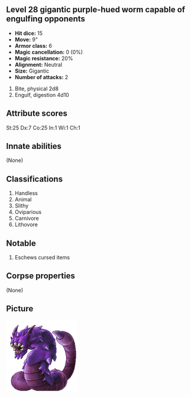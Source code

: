 ## Level 28 gigantic purple-hued worm capable of engulfing opponents

- **Hit dice:** 15
- **Move:** 9"
- **Armor class:** 6
- **Magic cancellation:** 0 (0%)
- **Magic resistance:** 20%
- **Alignment:** Neutral
- **Size:** Gigantic
- **Number of attacks:** 2
1. Bite, physical 2d8
2. Engulf, digestion 4d10

## Attribute scores

St:25 Dx:7 Co:25 In:1 Wi:1 Ch:1

## Innate abilities

(None)

## Classifications

1. Handless
2. Animal
3. Slithy
4. Oviparious
5. Carnivore
6. Lithovore

## Notable

1. Eschews cursed items

## Corpse properties

(None)

## Picture

![Purple worm](https://github.com/hyvanmielenpelit/GnollHackTileSet/blob/main/Monsters/purple_worm/purple_worm.png)
